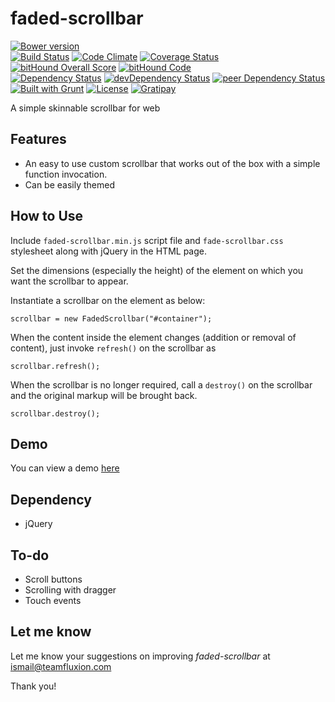 # faded-scrollbar

[![Bower version](https://badge.fury.io/bo/faded-scrollbar.svg)](https://badge.fury.io/bo/faded-scrollbar)  
[![Build Status](https://travis-ci.org/myTerminal/faded-scrollbar.svg?branch=master)](https://travis-ci.org/myTerminal/faded-scrollbar)
[![Code Climate](https://codeclimate.com/github/myTerminal/faded-scrollbar.png)](https://codeclimate.com/github/myTerminal/faded-scrollbar)
[![Coverage Status](https://img.shields.io/coveralls/myTerminal/faded-scrollbar.svg)](https://coveralls.io/r/myTerminal/faded-scrollbar?branch=master)
[![bitHound Overall Score](https://www.bithound.io/github/myTerminal/faded-scrollbar/badges/score.svg)](https://www.bithound.io/github/myTerminal/faded-scrollbar)
[![bitHound Code](https://www.bithound.io/github/myTerminal/faded-scrollbar/badges/code.svg)](https://www.bithound.io/github/myTerminal/faded-scrollbar)  
[![Dependency Status](https://david-dm.org/myTerminal/faded-scrollbar.svg)](https://david-dm.org/myTerminal/faded-scrollbar)
[![devDependency Status](https://david-dm.org/myTerminal/faded-scrollbar/dev-status.svg)](https://david-dm.org/myTerminal/faded-scrollbar#info=devDependencies)
[![peer Dependency Status](https://david-dm.org/myTerminal/faded-scrollbar/peer-status.svg)](https://david-dm.org/myTerminal/faded-scrollbar#info=peerDependencies)  
[![Built with Grunt](https://cdn.gruntjs.com/builtwith.png)](http://gruntjs.com/)
[![License](https://img.shields.io/badge/LICENSE-GPL%20v3.0-blue.svg)](https://www.gnu.org/licenses/gpl.html)
[![Gratipay](http://img.shields.io/gratipay/myTerminal.svg)](https://gratipay.com/myTerminal)

A simple skinnable scrollbar for web

## Features

* An easy to use custom scrollbar that works out of the box with a simple function invocation.
* Can be easily themed

## How to Use

Include `faded-scrollbar.min.js` script file and `fade-scrollbar.css` stylesheet along with jQuery in the HTML page.

Set the dimensions (especially the height) of the element on which you want the scrollbar to appear.

Instantiate a scrollbar on the element as below:

    scrollbar = new FadedScrollbar("#container");

When the content inside the element changes (addition or removal of content), just invoke `refresh()` on the scrollbar as

    scrollbar.refresh();

When the scrollbar is no longer required, call a `destroy()` on the scrollbar and the original markup will be brought back.

    scrollbar.destroy();

## Demo

You can view a demo [here](https://myterminal.github.io/faded-scrollbar/example/)

## Dependency

* jQuery

## To-do

* Scroll buttons
* Scrolling with dragger
* Touch events

## Let me know

Let me know your suggestions on improving *faded-scrollbar* at ismail@teamfluxion.com

Thank you!
